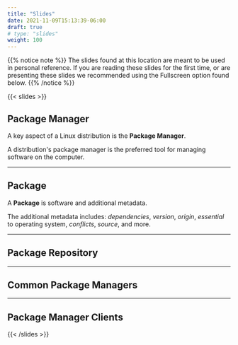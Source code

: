 ```yaml
---
title: "Slides"
date: 2021-11-09T15:13:39-06:00
draft: true
# type: "slides"
weight: 100
---
```


{{% notice note %}}
The slides found at this location are meant to be used in personal reference. If you are reading these slides for the first time, or are presenting these slides we recommended using the Fullscreen option found below.
{{% /notice %}}

{{< slides >}}

## Package Manager

A key aspect of a Linux distribution is the **Package Manager**.

A distribution's package manager is the preferred tool for managing software on the computer.

---

## Package

A **Package** is software and additional metadata.

The additional metadata includes: *dependencies*, *version*, *origin*, *essential* to operating system, *conflicts*, *source*, and more.

---

## Package Repository

---

## Common Package Managers

---

## Package Manager Clients

{{< /slides >}}
